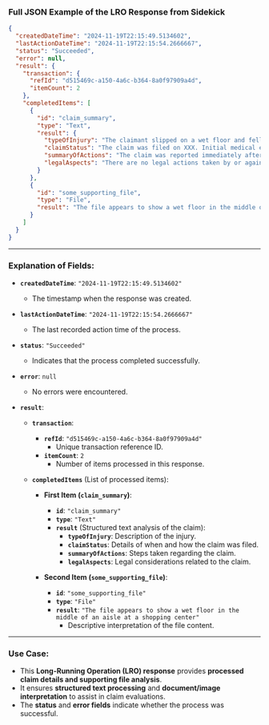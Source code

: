
### **Full JSON Example of the LRO Response from Sidekick**

```json
{
  "createdDateTime": "2024-11-19T22:15:49.5134602",
  "lastActionDateTime": "2024-11-19T22:15:54.2666667",
  "status": "Succeeded",
  "error": null,
  "result": {
    "transaction": {
      "refId": "d515469c-a150-4a6c-b364-8a0f97909a4d",
      "itemCount": 2
    },
    "completedItems": [
      {
        "id": "claim_summary",
        "type": "Text",
        "result": {
          "typeOfInjury": "The claimant slipped on a wet floor and fell, resulting in a sprained ankle and a bruised knee.",
          "claimStatus": "The claim was filed on XXX. Initial medical expenses of $XXX were paid on XXX. The claimant is ...",
          "summaryOfActions": "The claim was reported immediately after the incident. Medical treatment was authorized, ...",
          "legalAspects": "There are no legal actions taken by or against the claimant related to this claim at this time."
        }
      },
      {
        "id": "some_supporting_file",
        "type": "File",
        "result": "The file appears to show a wet floor in the middle of an aisle at a shopping center"
      }
    ]
  }
}
```

---

### **Explanation of Fields:**
- **`createdDateTime`**: `"2024-11-19T22:15:49.5134602"`  
  - The timestamp when the response was created.
  
- **`lastActionDateTime`**: `"2024-11-19T22:15:54.2666667"`  
  - The last recorded action time of the process.

- **`status`**: `"Succeeded"`  
  - Indicates that the process completed successfully.

- **`error`**: `null`  
  - No errors were encountered.

- **`result`**:
  - **`transaction`**:
    - **`refId`**: `"d515469c-a150-4a6c-b364-8a0f97909a4d"`  
      - Unique transaction reference ID.
    - **`itemCount`**: `2`  
      - Number of items processed in this response.

  - **`completedItems`** (List of processed items):
    - **First Item (`claim_summary`)**:
      - **`id`**: `"claim_summary"`
      - **`type`**: `"Text"`
      - **`result`** (Structured text analysis of the claim):
        - **`typeOfInjury`**: Description of the injury.
        - **`claimStatus`**: Details of when and how the claim was filed.
        - **`summaryOfActions`**: Steps taken regarding the claim.
        - **`legalAspects`**: Legal considerations related to the claim.

    - **Second Item (`some_supporting_file`)**:
      - **`id`**: `"some_supporting_file"`
      - **`type`**: `"File"`
      - **`result`**: `"The file appears to show a wet floor in the middle of an aisle at a shopping center"`  
        - Descriptive interpretation of the file content.

---

### **Use Case:**
- This **Long-Running Operation (LRO) response** provides **processed claim details and supporting file analysis**.
- It ensures **structured text processing** and **document/image interpretation** to assist in claim evaluations.
- The **status** and **error fields** indicate whether the process was successful.

